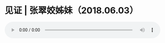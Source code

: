 # 见证 | 张翠姣姊妹（2018.06.03）

<audio style="width: 100%;" preload="false" controls controlslist="nodownload"><source src="http://file.simai.life/audio/mp3/old/25057.mp3" type="audio/mpeg">Your browser does not support the audio element.</audio>


